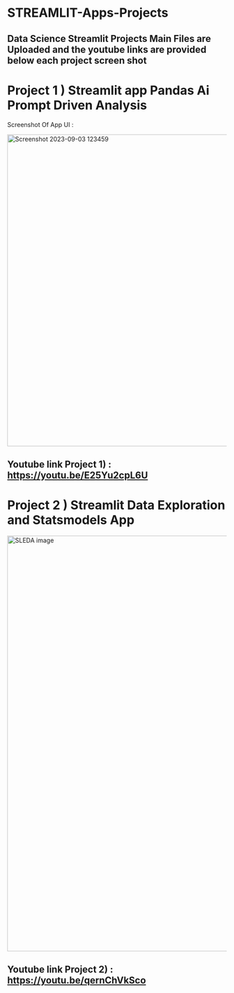 # STREAMLIT-Apps-Projects
## Data Science Streamlit Projects Main Files are Uploaded and the youtube links are provided below each project screen shot 

# Project 1 ) Streamlit app Pandas Ai Prompt Driven Analysis
Screenshot Of App UI :

<img width="715" alt="Screenshot 2023-09-03 123459" src="https://github.com/gitAkashDass/STREAMLIT-Apps-Projects/assets/122095100/439b133b-d700-439a-8dd9-0ec88301f6ac">

## Youtube link Project 1) : https://youtu.be/E25Yu2cpL6U

# Project 2 ) Streamlit Data Exploration and Statsmodels App

<img width="953" alt="SLEDA image" src="https://github.com/gitAkashDass/STREAMLIT-Apps-Projects/assets/122095100/acb0d580-2aa7-4d47-8692-50e673b8f653">

## Youtube link Project 2) : https://youtu.be/qernChVkSco
